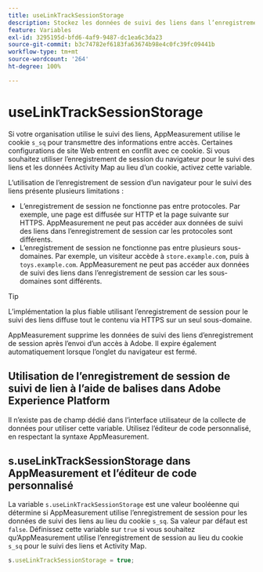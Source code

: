 ```yaml
---
title: useLinkTrackSessionStorage
description: Stockez les données de suivi des liens dans l’enregistrement de session plutôt que dans un cookie.
feature: Variables
exl-id: 3295195d-bfd6-4af9-9487-dc1ea6c3da23
source-git-commit: b3c74782ef6183fa63674b98e4c0fc39fc09441b
workflow-type: tm+mt
source-wordcount: '264'
ht-degree: 100%

---
```


# useLinkTrackSessionStorage

Si votre organisation utilise le suivi des liens, AppMeasurement utilise le cookie `s_sq` pour transmettre des informations entre accès. Certaines configurations de site Web entrent en conflit avec ce cookie. Si vous souhaitez utiliser l’enregistrement de session du navigateur pour le suivi des liens et les données Activity Map au lieu d’un cookie, activez cette variable.

L’utilisation de l’enregistrement de session d’un navigateur pour le suivi des liens présente plusieurs limitations :

* L’enregistrement de session ne fonctionne pas entre protocoles. Par exemple, une page est diffusée sur HTTP et la page suivante sur HTTPS. AppMeasurement ne peut pas accéder aux données de suivi des liens dans l’enregistrement de session car les protocoles sont différents.
* L’enregistrement de session ne fonctionne pas entre plusieurs sous-domaines. Par exemple, un visiteur accède à `store.example.com`, puis à `toys.example.com`. AppMeasurement ne peut pas accéder aux données de suivi des liens dans l’enregistrement de session car les sous-domaines sont différents.

>[!TIP]
>
>L’implémentation la plus fiable utilisant l’enregistrement de session pour le suivi des liens diffuse tout le contenu via HTTPS sur un seul sous-domaine.

AppMeasurement supprime les données de suivi des liens d’enregistrement de session après l’envoi d’un accès à Adobe. Il expire également automatiquement lorsque l’onglet du navigateur est fermé.

## Utilisation de l’enregistrement de session de suivi de lien à l’aide de balises dans Adobe Experience Platform

Il n’existe pas de champ dédié dans l’interface utilisateur de la collecte de données pour utiliser cette variable. Utilisez l’éditeur de code personnalisé, en respectant la syntaxe AppMeasurement.

## s.useLinkTrackSessionStorage dans AppMeasurement et l’éditeur de code personnalisé 

La variable `s.useLinkTrackSessionStorage` est une valeur booléenne qui détermine si AppMeasurement utilise l’enregistrement de session pour les données de suivi des liens au lieu du cookie `s_sq`. Sa valeur par défaut est `false`. Définissez cette variable sur `true` si vous souhaitez qu’AppMeasurement utilise l’enregistrement de session au lieu du cookie `s_sq` pour le suivi des liens et Activity Map.

```js
s.useLinkTrackSessionStorage = true;
```
